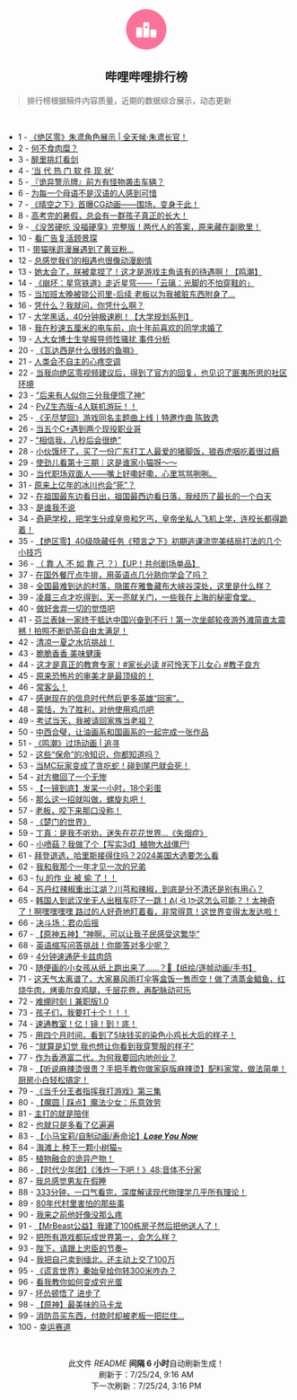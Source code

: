 <div align="center">
    <img src="./assets/icon_rank.png" alt="logo" />
    <h2>哔哩哔哩排行榜</h>
</div>

> 排行榜根据稿件内容质量，近期的数据综合展示，动态更新

<br />

<ul><li><span>1 - <a href=https://www.bilibili.com/BV1Ji421i7xx>《绝区零》朱鸢角色展示 | 全天候·朱鸢长官！</a></span></li><li><span>2 - <a href=https://www.bilibili.com/BV1gE421w7DZ>何不食肉糜？</a></span></li><li><span>3 - <a href=https://www.bilibili.com/BV17Z8meeEXr>醉里挑灯看剑</a></span></li><li><span>4 - <a href=https://www.bilibili.com/BV1Y4421Z7VY>‘当 代 热 门 软 件 现 状’</a></span></li><li><span>5 - <a href=https://www.bilibili.com/BV1Di421h7DU>『诡异警示牌』前方有怪物袭击车辆？</a></span></li><li><span>6 - <a href=https://www.bilibili.com/BV1pz421B73W>为每一个母语不是汉语的人感到可惜</a></span></li><li><span>7 - <a href=https://www.bilibili.com/BV1XE421w7sZ>《晴空之下》首曝CG动画——围场，变身于此！</a></span></li><li><span>8 - <a href=https://www.bilibili.com/BV1hr421K77A>高考完的暑假，总会有一群孩子真正的长大！</a></span></li><li><span>9 - <a href=https://www.bilibili.com/BV1c4421f72c>《没苦硬吃 没福硬享》完整版！两代人的答案，原来藏在副歌里！</a></span></li><li><span>10 - <a href=https://www.bilibili.com/BV1tW42197eD>看广告复活顾景琛</a></span></li><li><span>11 - <a href=https://www.bilibili.com/BV1ku84e2ECa>带猫咪逛漫展遇到了黄豆粉…</a></span></li><li><span>12 - <a href=https://www.bilibili.com/BV1RS421X76R>总感觉我们的相遇也很像动漫剧情</a></span></li><li><span>13 - <a href=https://www.bilibili.com/BV1xW42197ft>她太会了，朕被拿捏了！这才是游戏主角该有的待遇啊！【鸣潮】</a></span></li><li><span>14 - <a href=https://www.bilibili.com/BV1yT42167MM>《崩坏：星穹铁道》走近星穹——「云璃：光脚的不怕穿鞋的」</a></span></li><li><span>15 - <a href=https://www.bilibili.com/BV13E421w7Bx>当加班太晚被锁公司里-后续 老板以为我被脏东西附身了...</a></span></li><li><span>16 - <a href=https://www.bilibili.com/BV1mS411w7gw>凭什么？我就问，你凭什么啊？</a></span></li><li><span>17 - <a href=https://www.bilibili.com/BV1Hx4y1s7mc>大学黑话，40分钟极速刷！【大学规划系列】</a></span></li><li><span>18 - <a href=https://www.bilibili.com/BV1uf421B7ow>我在秒速五厘米的电车前，向十年前喜欢的同学求婚了</a></span></li><li><span>19 - <a href=https://www.bilibili.com/BV1Cy411e7ar>人大女博士生举报导师性骚扰 事件分析</a></span></li><li><span>20 - <a href=https://www.bilibili.com/BV1Mx4y147Ab>《瓦达西是什么很贱的鱼嘛》</a></span></li><li><span>21 - <a href=https://www.bilibili.com/BV1yE4m1R7XX>人类会不自主的心疼空调</a></span></li><li><span>22 - <a href=https://www.bilibili.com/BV1QU411U7cC>当我向绝区零视频建议后，得到了官方的回复，也见识了匪夷所思的社区环境</a></span></li><li><span>23 - <a href=https://www.bilibili.com/BV1jf421i7Ec>”后来有人似你三分我便慌了神“</a></span></li><li><span>24 - <a href=https://www.bilibili.com/BV1ox4y1x7o9>PvZ生态版-4人联机游玩！！</a></span></li><li><span>25 - <a href=https://www.bilibili.com/BV1Rf421v7Hp>《无尽梦回》游戏同名主题曲上线丨特邀作曲 陈致逸</a></span></li><li><span>26 - <a href=https://www.bilibili.com/BV1T1421t7Ls>当五个C+遇到两个现役职业哥</a></span></li><li><span>27 - <a href=https://www.bilibili.com/BV1H142187Sv>“相信我，八秒后会很绝”</a></span></li><li><span>28 - <a href=https://www.bilibili.com/BV141421t7gG>小伙饿坏了，买了一份广东打工人最爱的猪脚饭，狼吞虎咽吃着很过瘾</a></span></li><li><span>29 - <a href=https://www.bilibili.com/BV1tw4m1k7Rq>使劲儿看第十三期｜这是谁家小猫呀～～</a></span></li><li><span>30 - <a href=https://www.bilibili.com/BV18S421978E>当代职场双面人——嘴上好嘞好嘞，心里骂骂咧咧。</a></span></li><li><span>31 - <a href=https://www.bilibili.com/BV18x4y1s7fj>原来上亿年的冰川也会“死”？</a></span></li><li><span>32 - <a href=https://www.bilibili.com/BV1Hr421M7jH>在祖国最东边看日出，祖国最西边看日落，我经历了最长的一个白天</a></span></li><li><span>33 - <a href=https://www.bilibili.com/BV1oz421v7d7>是谁我不说</a></span></li><li><span>34 - <a href=https://www.bilibili.com/BV1Tz421B7mm>奇葩学校，把学生分成皇帝和乞丐，皇帝坐私人飞机上学，连校长都得跪着！</a></span></li><li><span>35 - <a href=https://www.bilibili.com/BV11r421M7YS>【绝区零】40级隐藏任务《预言之下》初期逃课流完美结局打法的几个小技巧</a></span></li><li><span>36 - <a href=https://www.bilibili.com/BV1H4421S7CD>（ 靠 人 不 如 靠 己 ？）【UP！共创剧场单品】</a></span></li><li><span>37 - <a href=https://www.bilibili.com/BV1CZ421N78Y>在国外餐厅点牛排，用英语点几分熟你学会了吗？</a></span></li><li><span>38 - <a href=https://www.bilibili.com/BV1ub42177di>全国最难到达的村落，隐匿在雅鲁藏布大峡谷深处，这里是什么样？</a></span></li><li><span>39 - <a href=https://www.bilibili.com/BV1Qi421h7E7>凌晨三点才吃得到，天一亮就关门，一些我在上海的秘密食堂。</a></span></li><li><span>40 - <a href=https://www.bilibili.com/BV1Nm42137FM>做好舍弃一切的觉悟吧</a></span></li><li><span>41 - <a href=https://www.bilibili.com/BV11f421q7z1>芬兰表妹一家终于抵达中国兴奋到不行！第一次坐邮轮夜游外滩简直太震撼！拍照不断奶茶自由太满足！</a></span></li><li><span>42 - <a href=https://www.bilibili.com/BV1KE4m197fH>清凉一夏之水坑挑战！</a></span></li><li><span>43 - <a href=https://www.bilibili.com/BV1iW42197ax>脆脆香香 美味健康</a></span></li><li><span>44 - <a href=https://www.bilibili.com/BV1Df421q7ao>这才是真正的教育专家！#家长必读 #可怜天下儿女心 #教子良方</a></span></li><li><span>45 - <a href=https://www.bilibili.com/BV1z4421Z7wy>原来恐怖片的审美才是最顶级的！</a></span></li><li><span>46 - <a href=https://www.bilibili.com/BV18S411w7aU>常客么！</a></span></li><li><span>47 - <a href=https://www.bilibili.com/BV1sH4y1c7Yw>感谢现在的信息时代然后更多英雄“回家”。</a></span></li><li><span>48 - <a href=https://www.bilibili.com/BV14M4m117NX>蒙恬，为了胜利，对他使用鸡爪吧</a></span></li><li><span>49 - <a href=https://www.bilibili.com/BV1fz421v7YM>考试当天，我被请回家族当老祖？</a></span></li><li><span>50 - <a href=https://www.bilibili.com/BV1Wx4y147sB>中西合璧，让油画系和国画系的一起完成一张作品</a></span></li><li><span>51 - <a href=https://www.bilibili.com/BV1QT421675R>《鸣潮》过场动画 | 追寻</a></span></li><li><span>52 - <a href=https://www.bilibili.com/BV1E142187wk>这些“保命”的冷知识，你都知道吗？</a></span></li><li><span>53 - <a href=https://www.bilibili.com/BV1gT421r7Y2>当MC玩家变成了贪吃蛇！碰到尾巴就会死！</a></span></li><li><span>54 - <a href=https://www.bilibili.com/BV1Qi421h7HA>对方撤回了一个无惨</a></span></li><li><span>55 - <a href=https://www.bilibili.com/BV1Nz421i7kM>【一镜到底】发呆一小时，18个彩蛋</a></span></li><li><span>56 - <a href=https://www.bilibili.com/BV1tM4m117kW>那么这一招就叫做，螺旋丸吧！</a></span></li><li><span>57 - <a href=https://www.bilibili.com/BV1Um421g7Wi>老板，咬下来那口没称！</a></span></li><li><span>58 - <a href=https://www.bilibili.com/BV1E4421S7BH>《楚门的世界》</a></span></li><li><span>59 - <a href=https://www.bilibili.com/BV1Gb42177CL>丁真：是我不听劝，迷失在花花世界...《失烟症》</a></span></li><li><span>60 - <a href=https://www.bilibili.com/BV15U411S7oB>小喷菇？我做了个【写实3d】植物大战僵尸!</a></span></li><li><span>61 - <a href=https://www.bilibili.com/BV13b421J7Yr>拜登退选，哈里斯接得住吗？2024美国大选要怎么看</a></span></li><li><span>62 - <a href=https://www.bilibili.com/BV1mS411w7Nk>我和我那个一年才见一次的兄弟</a></span></li><li><span>63 - <a href=https://www.bilibili.com/BV1hx4y147Kp>fu 的作 业 被 偷 了！！</a></span></li><li><span>64 - <a href=https://www.bilibili.com/BV1QE4m1X7ZR>苏丹红辣椒重出江湖？川芎和辣椒，到底是分不清还是别有用心？</a></span></li><li><span>65 - <a href=https://www.bilibili.com/BV1iH4y1c7mt>韩国人到武汉坐无人出租车吓了一跳！ᕕ( ᐛ )ᕗ这怎么可能？！太神奇了！啊嘿嘿嘿嘿 路过的人好奇地盯着看，非常得意！这世界变得太发达啦！</a></span></li><li><span>66 - <a href=https://www.bilibili.com/BV1XH4y1c7qf>决斗场：君の后摇</a></span></li><li><span>67 - <a href=https://www.bilibili.com/BV1yr421K7mw>【原神五神】“神啊，可以让我子民感受这繁华”</a></span></li><li><span>68 - <a href=https://www.bilibili.com/BV1BE421F7ZD>英语缩写问答挑战！你能答对多少呢？</a></span></li><li><span>69 - <a href=https://www.bilibili.com/BV1KU411S7bF>4分钟速通萨卡兹肉鸽</a></span></li><li><span>70 - <a href=https://www.bilibili.com/BV1bW42197uo>随便画的小女孩从纸上跑出来了……？🤔【纸绘/逐帧动画/手书】</a></span></li><li><span>71 - <a href=https://www.bilibili.com/BV11S421X7Nb>这天气太离谱了，大家暴风雨打伞等盒饭一售而空！做了清蒸金鲳鱼，红烧牛肉，烤奥尔良鸡腿，千层花卷，再配脉动可乐</a></span></li><li><span>72 - <a href=https://www.bilibili.com/BV1uy411q7xo>难绷时刻丨兼职版1.0</a></span></li><li><span>73 - <a href=https://www.bilibili.com/BV1Hx4y147k9>孩子们，我要打十个！！！</a></span></li><li><span>74 - <a href=https://www.bilibili.com/BV1gb42177CM>速通教室！亿！镜！到！底！</a></span></li><li><span>75 - <a href=https://www.bilibili.com/BV1Dw4m1k74z>用四个月时间，看到了5块钱买的染色小鸡长大后的样子！</a></span></li><li><span>76 - <a href=https://www.bilibili.com/BV1KE421w7tk>“就算是幻觉 我也想让你看到我穿警服的样子”</a></span></li><li><span>77 - <a href=https://www.bilibili.com/BV1Cr421K7Li>作为香港富二代，为何我要回内地创业？</a></span></li><li><span>78 - <a href=https://www.bilibili.com/BV1t1421t7Gt>【听说麻辣烫很贵？手把手教你做家庭版麻辣烫】配料家常，做法简单！厨房小白轻松搞定！</a></span></li><li><span>79 - <a href=https://www.bilibili.com/BV1dS421X74d>《当千分王者指挥我打游戏》第三集</a></span></li><li><span>80 - <a href=https://www.bilibili.com/BV1rr421K7yS>【魔圆 | 踩点】魔法少女：乐意效劳</a></span></li><li><span>81 - <a href=https://www.bilibili.com/BV1E2421Z7gj>主打的就是陪伴</a></span></li><li><span>82 - <a href=https://www.bilibili.com/BV114421U7ep>也就只是多看了亿遍遍</a></span></li><li><span>83 - <a href=https://www.bilibili.com/BV1ST421k7RS>【小马宝莉/自制动画/寿命论】𝑳𝒐𝒔𝒆 𝒀𝒐𝒖 𝑵𝒐𝒘</a></span></li><li><span>84 - <a href=https://www.bilibili.com/BV15i421a7yX>海滩上 种下一颗小树猫~</a></span></li><li><span>85 - <a href=https://www.bilibili.com/BV1ZE4m1X7Cj>植物融合的诡异产物！</a></span></li><li><span>86 - <a href=https://www.bilibili.com/BV1eS411w7Cu>【时代少年团】《浅炸一下吧！》48:音体不分家</a></span></li><li><span>87 - <a href=https://www.bilibili.com/BV1Ty411v7BT>我总感觉男友在假睡</a></span></li><li><span>88 - <a href=https://www.bilibili.com/BV1cz421i7k8>333分钟，一口气看完，深度解读现代物理学几乎所有理论！</a></span></li><li><span>89 - <a href=https://www.bilibili.com/BV1qM4m1176S>80年代村里害怕的那些事</a></span></li><li><span>90 - <a href=https://www.bilibili.com/BV1Lx4y1472i>我来之前他好像没那么疼</a></span></li><li><span>91 - <a href=https://www.bilibili.com/BV1XS411A77b>【MrBeast公益】我建了100栋房子然后把他送人了！</a></span></li><li><span>92 - <a href=https://www.bilibili.com/BV1uS42197HM>把所有游戏都玩成世界第一，会怎么样？</a></span></li><li><span>93 - <a href=https://www.bilibili.com/BV1TH4y1c7ML>陛下，请跟上忠臣的节奏~</a></span></li><li><span>94 - <a href=https://www.bilibili.com/BV1dy411e7E6>我把自己卖到缅北，还主动上交了100万</a></span></li><li><span>95 - <a href=https://www.bilibili.com/BV1er421M7YD>《谎言世界》秦始皇给你转300米咋办？</a></span></li><li><span>96 - <a href=https://www.bilibili.com/BV1yi421h7pu>看我教你如何变成穷光蛋</a></span></li><li><span>97 - <a href=https://www.bilibili.com/BV1Uw4m1r7e8>坏怂顿悟了 进步了</a></span></li><li><span>98 - <a href=https://www.bilibili.com/BV1hx4y147YP>【原神】最美味的马卡龙</a></span></li><li><span>99 - <a href=https://www.bilibili.com/BV1US421X7ha>消防员买东西，付款时却被老板一把拦住...</a></span></li><li><span>100 - <a href=https://www.bilibili.com/BV1H1421t7da>幸运赛道</a></span></li></ul>

<br />

<p align=center>此文件 <i>README</i> <b>间隔 6 小时</b>自动刷新生成！<br>刷新于：7/25/24, 9:16 AM<br>下一次刷新：7/25/24, 3:16 PM</p>